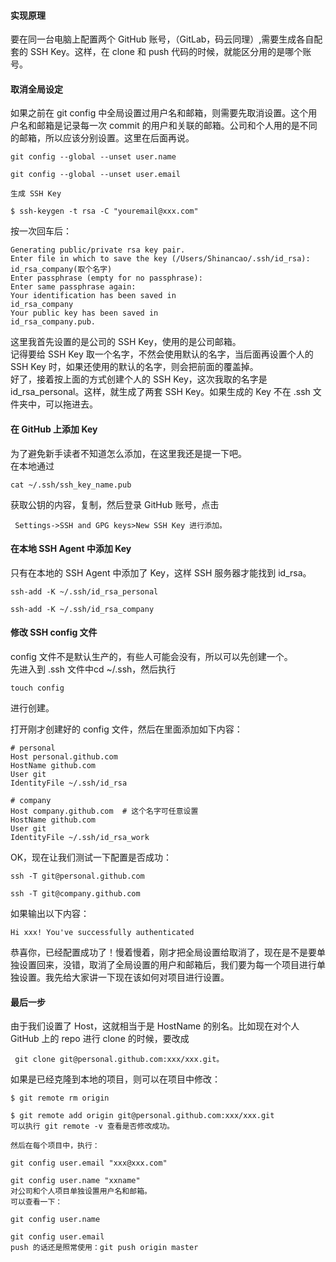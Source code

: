 #### 实现原理
要在同一台电脑上配置两个 GitHub 账号，（GitLab，码云同理）,需要生成各自配套的 SSH Key。这样，在 clone 和 push 代码的时候，就能区分用的是哪个账号。

#### 取消全局设定
如果之前在 git config 中全局设置过用户名和邮箱，则需要先取消设置。这个用户名和邮箱是记录每一次 commit 的用户和关联的邮箱。公司和个人用的是不同的邮箱，所以应该分别设置。这里在后面再说。

```
git config --global --unset user.name

git config --global --unset user.email

生成 SSH Key

$ ssh-keygen -t rsa -C "youremail@xxx.com"
```
按一次回车后：

```
Generating public/private rsa key pair.
Enter file in which to save the key (/Users/Shinancao/.ssh/id_rsa): id_rsa_company(取个名字)
Enter passphrase (empty for no passphrase): 
Enter same passphrase again: 
Your identification has been saved in 
id_rsa_company
Your public key has been saved in 
id_rsa_company.pub.
```
这里我首先设置的是公司的 SSH Key，使用的是公司邮箱。  
记得要给 SSH Key 取一个名字，不然会使用默认的名字，当后面再设置个人的 SSH Key 时，如果还使用的默认的名字，则会把前面的覆盖掉。  
好了，接着按上面的方式创建个人的 SSH Key，这次我取的名字是 id_rsa_personal。这样，就生成了两套 SSH Key。如果生成的 Key 不在 .ssh 文件夹中，可以拖进去。

#### 在 GitHub 上添加 Key

为了避免新手读者不知道怎么添加，在这里我还是提一下吧。  
在本地通过 
```
cat ~/.ssh/ssh_key_name.pub
```
获取公钥的内容，复制，然后登录 GitHub 账号，点击
```
 Settings->SSH and GPG keys>New SSH Key 进行添加。
```

#### 在本地 SSH Agent 中添加 Key
只有在本地的 SSH Agent 中添加了 Key，这样 SSH 服务器才能找到 id_rsa。

```
ssh-add -K ~/.ssh/id_rsa_personal

ssh-add -K ~/.ssh/id_rsa_company
```

#### 修改 SSH config 文件

config 文件不是默认生产的，有些人可能会没有，所以可以先创建一个。  
先进入到 .ssh 文件中cd ~/.ssh，然后执行 
```
touch config
```
进行创建。


打开刚才创建好的 config 文件，然后在里面添加如下内容：

```
# personal
Host personal.github.com
HostName github.com
User git
IdentityFile ~/.ssh/id_rsa
```

```
# company
Host company.github.com  # 这个名字可任意设置
HostName github.com
User git
IdentityFile ~/.ssh/id_rsa_work
```

OK，现在让我们测试一下配置是否成功：

```
ssh -T git@personal.github.com

ssh -T git@company.github.com
```

如果输出以下内容：

```
Hi xxx! You've successfully authenticated
```
恭喜你，已经配置成功了！慢着慢着，刚才把全局设置给取消了，现在是不是要单独设置回来，没错，取消了全局设置的用户和邮箱后，我们要为每一个项目进行单独设置。我先给大家讲一下现在该如何对项目进行设置。

#### 最后一步

由于我们设置了 Host，这就相当于是 HostName 的别名。比如现在对个人 GitHub 上的 repo 进行 clone 的时候，要改成
```
 git clone git@personal.github.com:xxx/xxx.git。
```

如果是已经克隆到本地的项目，则可以在项目中修改：

```
$ git remote rm origin

$ git remote add origin git@personal.github.com:xxx/xxx.git
可以执行 git remote -v 查看是否修改成功。

然后在每个项目中，执行：

git config user.email "xxx@xxx.com"

git config user.name "xxname"
对公司和个人项目单独设置用户名和邮箱。
可以查看一下：

git config user.name

git config user.email
push 的话还是照常使用：git push origin master
```